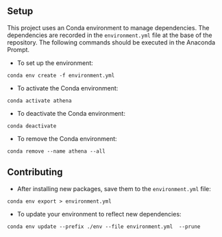 ## Setup
This project uses an Conda environment to manage dependencies. The dependencies are recorded in the `environment.yml` file at the base of the repository. The following commands should be executed in the Anaconda Prompt.

* To set up the environment:
```
conda env create -f environment.yml
```
* To activate the Conda environment:
```
conda activate athena
```
* To deactivate the Conda environment:
```
conda deactivate
```
* To remove the Conda environment:
```
conda remove --name athena --all
```

## Contributing
* After installing new packages, save them to the `environment.yml` file:
```
conda env export > environment.yml
```
* To update your environment to reflect new dependencies:
```
conda env update --prefix ./env --file environment.yml  --prune
```

